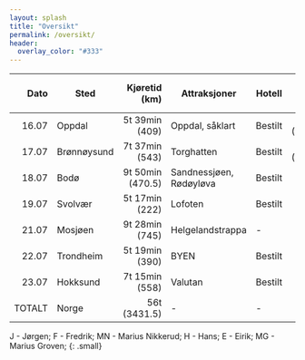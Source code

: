 ```yaml
---
layout: splash
title: "Oversikt"
permalink: /oversikt/
header:
  overlay_color: "#333"
---
```



| Dato   | Sted        | Kjøretid (km)    | Attraksjoner            | Hotell  | Tot (per pers) | Hvem     |
| -----: | ----------- | ---------------: | ----------------------- | ------- | -------------: |:-------- |
| 16.07  | Oppdal      | 5t 39min (409)   | Oppdal, såklart         | Bestilt | 2942 (1000)    | J,F,MN   |
| 17.07  | Brønnøysund | 7t 37min (543)   | Torghatten              | Bestilt | 3340 (1110)    | J,F,MN   |
| 18.07  | Bodø        | 9t 50min (470.5) | Sandnessjøen, Rødøyløva | Bestilt | 4049 (675)     | Alle     |
| 19.07  | Svolvær     | 5t 17min (222)   | Lofoten                 | Bestilt | -              | J,F,H,MN |
| 21.07  | Mosjøen     | 9t 28min (745)   | Helgelandstrappa        | -       | -              | J,F,MN,MG|
| 22.07  | Trondheim   | 5t 19min (390)   | BYEN                    | Bestilt | -              | J,MN     |
| 23.07  | Hokksund    | 7t 15min (558)   | Valutan                 | Bestilt | -              | Alle     |
| TOTALT | Norge       | 56t (3431.5)     | -                       | -       | -              | -        |

J - Jørgen; 
F - Fredrik; 
MN - Marius Nikkerud; 
H - Hans; 
E - Eirik; 
MG - Marius Groven; 
{: .small}
